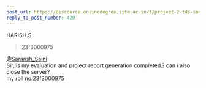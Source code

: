 ```yaml
---
post_url: https://discourse.onlinedegree.iitm.ac.in/t/project-2-tds-solver-discussion-thread/169029/421
reply_to_post_number: 420
---
```

 HARISH.S:

> 23f3000975

[@Saransh\_Saini](/u/saransh_saini)  
Sir, is my evaluation and project report generation completed.? can i also close the server?  
my roll no.23f3000975